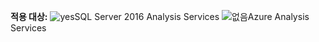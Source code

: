 **적용 대상:** ![yes](media/yes.png)SQL Server 2016 Analysis Services ![없음](media/no.png)Azure Analysis Services